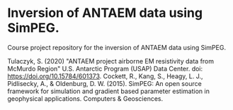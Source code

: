# Inversion of ANTAEM data using SimPEG. 
Course project repository for the inversion of ANTAEM data using SimPEG. 


Tulaczyk, S. (2020) "ANTAEM project airborne EM resistivity data from McMurdo Region" U.S. Antarctic Program (USAP) Data Center. doi: https://doi.org/10.15784/601373.
Cockett, R., Kang, S., Heagy, L. J., Pidlisecky, A., & Oldenburg, D. W. (2015). SimPEG: An open source framework for simulation and gradient based parameter estimation in geophysical applications. Computers & Geosciences.
